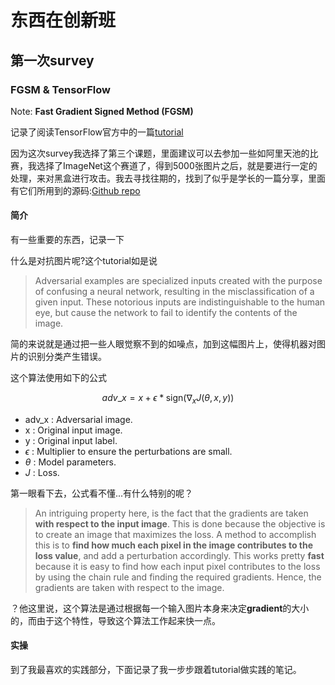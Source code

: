 # 东西在创新班

## 第一次survey

### FGSM & TensorFlow

Note: **Fast Gradient Signed Method (FGSM)**

记录了阅读TensorFlow官方中的一篇[tutorial](https://www.tensorflow.org/tutorials/generative/adversarial_fgsm)

因为这次survey我选择了第三个课题，里面建议可以去参加一些如阿里天池的比赛，我选择了ImageNet这个赛道了，得到5000张图片之后，就是要进行一定的处理，来对黑盒进行攻击。我去寻找往期的，找到了似乎是学长的一篇分享，里面有它们所用到的源码:[Github repo](https://github.com/Donald-Su/19-TianChi-Attack-ImageNet?spm=5176.12282029.0.0.3f9d3416ZHr8qM)

#### 简介

有一些重要的东西，记录一下

什么是对抗图片呢?这个tutorial如是说

> Adversarial examples are specialized inputs created with the purpose of confusing a neural network, resulting in the misclassification of a given input. These notorious inputs are indistinguishable to the human eye, but cause the network to fail to identify the contents of the image.

简的来说就是通过把一些人眼觉察不到的如噪点，加到这幅图片上，使得机器对图片的识别分类产生错误。

这个算法使用如下的公式

$$adv\_x = x + \epsilon*\text{sign}(\nabla_xJ(\theta, x, y))$$

* adv_x : Adversarial image.
* x : Original input image.
* y : Original input label.
* $\epsilon$ : Multiplier to ensure the perturbations are small.
* $\theta$ : Model parameters.
* $J$ : Loss.

第一眼看下去，公式看不懂...有什么特别的呢？

> An intriguing property here, is the fact that the gradients are taken **with respect to the input image**. This is done because the objective is to create an image that maximizes the loss. A method to accomplish this is to **find how much each pixel in the image contributes to the loss value**, and add a perturbation accordingly. This works pretty **fast** because it is easy to find how each input pixel contributes to the loss by using the chain rule and finding the required gradients. Hence, the gradients are taken with respect to the image.

？他这里说，这个算法是通过根据每一个输入图片本身来决定**gradient**的大小的，而由于这个特性，导致这个算法工作起来快一点。

#### 实操

到了我最喜欢的实践部分，下面记录了我一步步跟着tutorial做实践的笔记。

